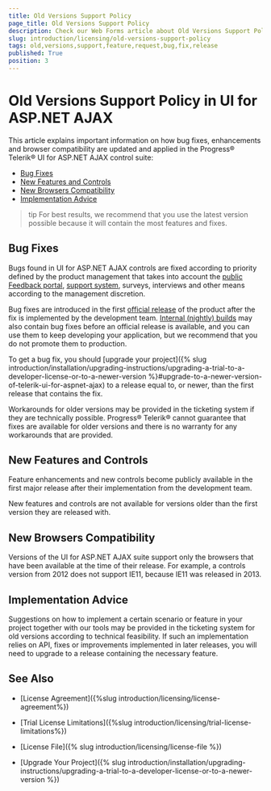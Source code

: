 ```yaml
---
title: Old Versions Support Policy
page_title: Old Versions Support Policy
description: Check our Web Forms article about Old Versions Support Policy for UI for ASP.NET AJAX.
slug: introduction/licensing/old-versions-support-policy
tags: old,versions,support,feature,request,bug,fix,release
published: True
position: 3
---
```


# Old Versions Support Policy in UI for ASP.NET AJAX

This article explains important information on how bug fixes, enhancements and browser compatibility are updated and applied in the Progress&reg; Telerik&reg; UI for ASP.NET AJAX control suite:

* [Bug Fixes](#bug-fixes)
* [New Features and Controls](#new-features-and-controls)
* [New Browsers Compatibility](#new-browsers-compatibility)
* [Implementation Advice](#implementation-advice)

>tip For best results, we recommend that you use the latest version possible because it will contain the most features and fixes.

## Bug Fixes

Bugs found in UI for ASP.NET AJAX controls are fixed according to priority defined by the product management that takes into account the [public Feedback portal](https://feedback.telerik.com/Project/108), [support system](https://www.telerik.com/account/support-tickets/available-support-list.aspx), surveys, interviews and other means according to the management discretion.

Bug fixes are introduced in the first [official release](https://www.telerik.com/support/whats-new/aspnet-ajax/release-history) of the product after the fix is implemented by the development team. [Internal (nightly) builds](https://www.telerik.com/support/kb/aspnet-ajax/details/latest-internal-builds) may also contain bug fixes before an official release is available, and you can use them to keep developing your application, but we recommend that you do not promote them to production.

To get a bug fix, you should [upgrade your project]({% slug introduction/installation/upgrading-instructions/upgrading-a-trial-to-a-developer-license-or-to-a-newer-version %}#upgrade-to-a-newer-version-of-telerik-ui-for-aspnet-ajax) to a release equal to, or newer, than the first release that contains the fix.

Workarounds for older versions may be provided in the ticketing system if they are technically possible. Progress&reg; Telerik&reg; cannot guarantee that fixes are available for older versions and there is no warranty for any workarounds that are provided.

## New Features and Controls

Feature enhancements and new controls become publicly available in the first major release after their implementation from the development team.

New features and controls are not available for versions older than the first version they are released with.

## New Browsers Compatibility

Versions of the UI for ASP.NET AJAX suite support only the browsers that have been available at the time of their release. For example, a controls version from 2012 does not support IE11, because IE11 was released in 2013.

## Implementation Advice

Suggestions on how to implement a certain scenario or feature in your project together with our tools may be provided in the ticketing system for old versions according to technical feasibility. If such an implementation relies on API, fixes or improvements implemented in later releases, you will need to upgrade to a release containing the necessary feature.



## See Also

 * [License Agreement]({%slug introduction/licensing/license-agreement%})

 * [Trial License Limitations]({%slug introduction/licensing/trial-license-limitations%})

 * [License File]({% slug introduction/licensing/license-file %})

 * [Upgrade Your Project]({% slug introduction/installation/upgrading-instructions/upgrading-a-trial-to-a-developer-license-or-to-a-newer-version %})
